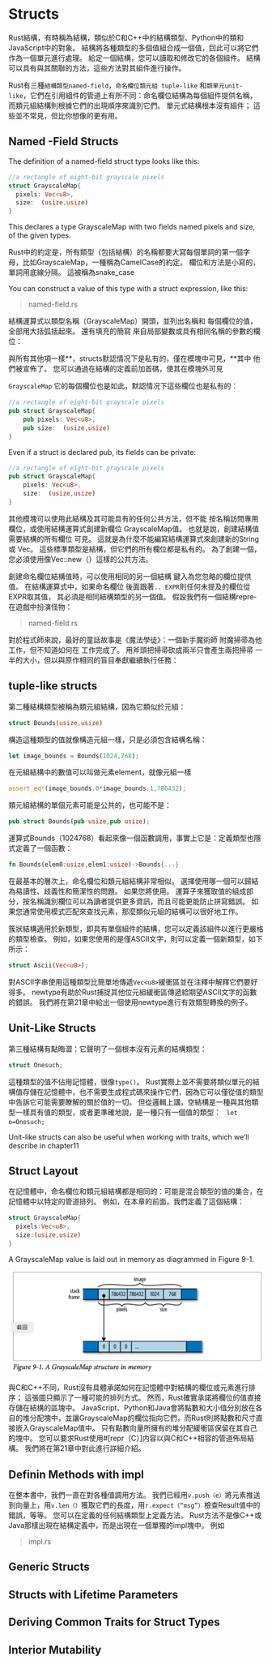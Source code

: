 # Structs

Rust結構，有時稱為結構，類似於C和C++中的結構類型、Python中的類和JavaScript中的對象。 結構將各種類型的多個值組合成一個值，囙此可以將它們作為一個單元進行處理。 給定一個結構，您可以讀取和修改它的各個組件。 結構可以具有與其關聯的方法，這些方法對其組件進行操作。





Rust有三種`結構類型named-field`，`命名欄位類元組 tuple-like` 和`類單元unit-like`，它們在引用組件的管道上有所不同：命名欄位結構為每個組件提供名稱，而類元組結構則根據它們的出現順序來識別它們。 單元式結構根本沒有組件； 這些並不常見，但比你想像的更有用。



## Named -Field Structs 

The definition of a named-field struct type looks like this:

```rust
//a rectangle of eight-bit grayscale pixels
struct GrayscaleMap{
  pixels: Vec<u8>,
  size:  (usize,usize)
}
```

This declares a type GrayscaleMap with two fields named pixels and size, of the given types. 

Rust中的約定是，所有類型（包括結構）的名稱都要大寫每個單詞的第一個字母，比如GrayscaleMap，一種稱為CamelCase的約定。 欄位和方法是小寫的，單詞用底線分隔。
這被稱為snake_case

You can construct a value of this type with a struct expression, like this:

> named-field.rs



結構運算式以類型名稱（GrayscaleMap）開頭，並列出名稱和
每個欄位的值，全部用大括弧括起來。 還有填充的簡寫
來自局部變數或具有相同名稱的參數的欄位：



與所有其他項一樣**，structs默認情况下是私有的，僅在模塊中可見，**其中
他們被宣佈了。 您可以通過在結構的定義前加首碼，使其在模塊外可見

`GrayscaleMap` 它的每個欄位也是如此，默認情况下這些欄位也是私有的：

```rust
//a rectangle of eight-bit grayscale pixels
pub struct GrayscaleMap{
    pub pixels: Vec<u8>,
    pub size:  (usize,usize)
}

```



Even if a struct is declared pub, its fields can be private:

```rust
//a rectangle of eight-bit grayscale pixels
pub struct GrayscaleMap{
    pixels: Vec<u8>,
    size:  (usize,usize)
}

```

其他模塊可以使用此結構及其可能具有的任何公共方法，但不能
按名稱訪問專用欄位，或使用結構運算式創建新欄位
GrayscaleMap值。 也就是說，創建結構值需要結構的所有欄位
可見。 這就是為什麼不能編寫結構運算式來創建新的String或
Vec。 這些標準類型是結構，但它們的所有欄位都是私有的。 為了創建一個，
您必須使用像Vec::new（）這樣的公共方法。





創建命名欄位結構值時，可以使用相同的另一個結構
鍵入為您忽略的欄位提供值。 在結構運算式中，如果命名欄位
後面跟著`.. EXPR`則任何未提及的欄位從EXPR取其值，
其必須是相同結構類型的另一個值。 假設我們有一個結構repre‐
在遊戲中扮演怪物：

>  named-field.rs



對於程式師來說，最好的童話故事是《魔法學徒》：一個新手魔術師
附魔掃帚為他工作，但不知道如何在
工作完成了。 用斧頭把掃帚砍成兩半只會產生兩把掃帚
一半的大小，但以與原作相同的盲目奉獻繼續執行任務：



## tuple-like structs

第二種結構類型被稱為類元組結構，因為它類似於元組：

```rust
struct Bounds(usize,usize)
```

構造這種類型的值就像構造元組一樣，只是必須包含結構名稱：

```rust
let image_bounds = Bounds(1024,768);
```

在元組結構中的數值可以叫做元素element，就像元組一樣

```rust
assert_eq!(image_bounds.0*image_bounds.1,786432);
```

類元組結構的單個元素可能是公共的，也可能不是：

```rust
pub struct Bounds(pub usize,pub usize);
```

運算式Bounds（1024768）看起來像一個函數調用，事實上它是：定義類型也隱式定義了一個函數：

```rust
fn Bounds(elem0:usize,elem1:usize)->Bounds{...}
```

在最基本的層次上，命名欄位和類元組結構非常相似。 選擇使用哪一個可以歸結為易讀性、歧義性和簡潔性的問題。 如果您將使用。 運算子來獲取值的組成部分，按名稱識別欄位可以為讀者提供更多資訊，而且可能更能防止拼寫錯誤。 如果您通常使用模式匹配來查找元素，那麼類似元組的結構可以很好地工作。



簇狀結構適用於新類型，即具有單個組件的結構，您可以定義該組件以進行更嚴格的類型檢查。 例如，如果您使用的是僅ASCII文字，則可以定義一個新類型，如下所示：

```rust
struct Ascii(Vec<u8>);
```

對ASCII字串使用這種類型比簡單地傳遞`Vec<u8>`緩衝區並在注釋中解釋它們要好得多。 newtype有助於Rust捕捉其他位元組緩衝區傳遞給期望ASCII文字的函數的錯誤。 我們將在第21章中給出一個使用newtype進行有效類型轉換的例子。

## Unit-Like Structs

第三種結構有點晦澀：它聲明了一個根本沒有元素的結構類型：

```rust
struct Onesuch;
```

這種類型的值不佔用記憶體，很像`type()`。 Rust實際上並不需要將類似單元的結構值存儲在記憶體中，也不需要生成程式碼來操作它們，因為它可以僅從值的類型中告訴它可能需要瞭解的關於值的一切。 但從邏輯上講，空結構是一種與其他類型一樣具有值的類型，或者更準確地說，是一種只有一個值的類型：
` let o=Onesuch;`

Unit-like structs can also be useful when working with traits, which we’ll describe in chapter11 





## Struct Layout

在記憶體中，命名欄位和類元組結構都是相同的：可能是混合類型的值的集合，在記憶體中以特定的管道排列。 例如，在本章的前面，我們定義了這個結構：



```rust
struct GrayscaleMap{
  pixels:Vec<u8>,
  size:(usize,usize)
}
```

A GrayscaleMap value is laid out in memory as diagrammed in Figure 9-1.

<img src= "struct_layout.png">



與C和C++不同，Rust沒有具體承諾如何在記憶體中對結構的欄位或元素進行排序； 這張圖只顯示了一種可能的排列方式。 然而，Rust確實承諾將欄位的值直接存儲在結構的區塊中。 JavaScript、Python和Java會將點數和大小值分別放在各自的堆分配塊中，並讓GrayscaleMap的欄位指向它們，而Rust則將點數和尺寸直接嵌入GrayscaleMap值中。 只有點數向量所擁有的堆分配緩衝區保留在其自己的塊中。
您可以要求Rust使用#[repr（C）]内容以與C和C++相容的管道佈局結構。 我們將在第21章中對此進行詳細介紹。



## Definin Methods with impl

在整本書中，我們一直在對各種值調用方法。 我們已經用`v.push（e）`將元素推送到向量上，用`v.len（）`獲取它們的長度，用`r.expect（“msg”）`檢查Result值中的錯誤，等等。
您可以在定義的任何結構類型上定義方法。 Rust方法不是像C++或Java那樣出現在結構定義中，而是出現在一個單獨的impl塊中。 例如

> impl.rs



## Generic Structs



## Structs with Lifetime Parameters



## Deriving Common Traits for Struct Types



## Interior Mutability

